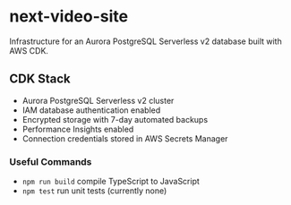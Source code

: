 # next-video-site

Infrastructure for an Aurora PostgreSQL Serverless v2 database built with AWS CDK.

## CDK Stack
- Aurora PostgreSQL Serverless v2 cluster
- IAM database authentication enabled
- Encrypted storage with 7-day automated backups
- Performance Insights enabled
- Connection credentials stored in AWS Secrets Manager

### Useful Commands
- `npm run build`   compile TypeScript to JavaScript
- `npm test`        run unit tests (currently none)
